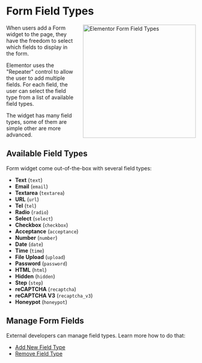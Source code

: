 # Form Field Types

<!-- <img :src="$withBase('/assets/img/elementor-form-fields.png')" alt="Elementor Form Fields" style="float: right; width: 300px; margin-left: 20px; margin-bottom: 20px;"> -->

<img :src="$withBase('/assets/img/elementor-form-field-types.png')" alt="Elementor Form Field Types" style="float: right; width: 300px; margin-left: 20px; margin-bottom: 20px;">

When users add a Form widget to the page, they have the freedom to select which fields to display in the form.

Elementor uses the "Repeater" control to allow the user to add multiple fields. For each field, the user can select the field type from a list of available field types.

The widget has many field types, some of them are simple other are more advanced.

## Available Field Types

Form widget come out-of-the-box with several field types:

* **Text** (`text`)
* **Email** (`email`)
* **Textarea** (`textarea`)
* **URL** (`url`)
* **Tel** (`tel`)
* **Radio** (`radio`)
* **Select** (`select`)
* **Checkbox** (`checkbox`)
* **Acceptance** (`acceptance`)
* **Number** (`number`)
* **Date** (`date`)
* **Time** (`time`)
* **File Upload** (`upload`)
* **Password** (`password`)
* **HTML** (`html`)
* **Hidden** (`hidden`)
* **Step** (`step`)
* **reCAPTCHA** (`recaptcha`)
* **reCAPTCHA V3** (`recaptcha_v3`)
* **Honeypot** (`honeypot`)

## Manage Form Fields

External developers can manage field types. Learn more how to do that:

* [Add New Field Type](./forms/add-new-field-type)
* [Remove Field Type](./forms/remove-field-type)
